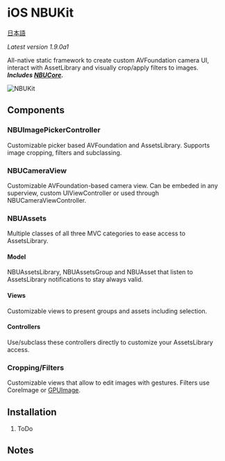 iOS NBUKit
==========  
[日本語](https://github.com/icb-cost-01/iOS-NBUKit/blob/master/README.jp.md)

_Latest version 1.9.0a1_

All-native static framework to create custom AVFoundation camera UI, interact with AssetLibrary and visually crop/apply filters to images.  
__*Includes [NBUCore](https://github.com/icb-cost-01/iOS-NBUCore).*__

![NBUKit](https://github.com/icb-cost-01/iOS-NBUKit/wiki/images/NBUKit.png)

Components
----------

### NBUImagePickerController

Customizable picker based AVFoundation and AssetsLibrary.
Supports image cropping, filters and subclassing.

### NBUCameraView

Customizable AVFoundation-based camera view.
Can be embeded in any superview, custom UIViewController or used through NBUCameraViewController.

### NBUAssets

Multiple classes of all three MVC categories to ease access to AssetsLibrary.

#### Model

NBUAssetsLibrary, NBUAssetsGroup and NBUAsset that listen to AssetsLibrary notifications to stay always valid.

#### Views

Customizable views to present groups and assets including selection.

#### Controllers

Use/subclass these controllers directly to customize your AssetsLibrary access.

### Cropping/Filters

Customizable views that allow to edit images with gestures.
Filters use CoreImage or [GPUImage](https://github.com/BradLarson/GPUImage).

Installation
------------

1. ToDo

Notes
-----
